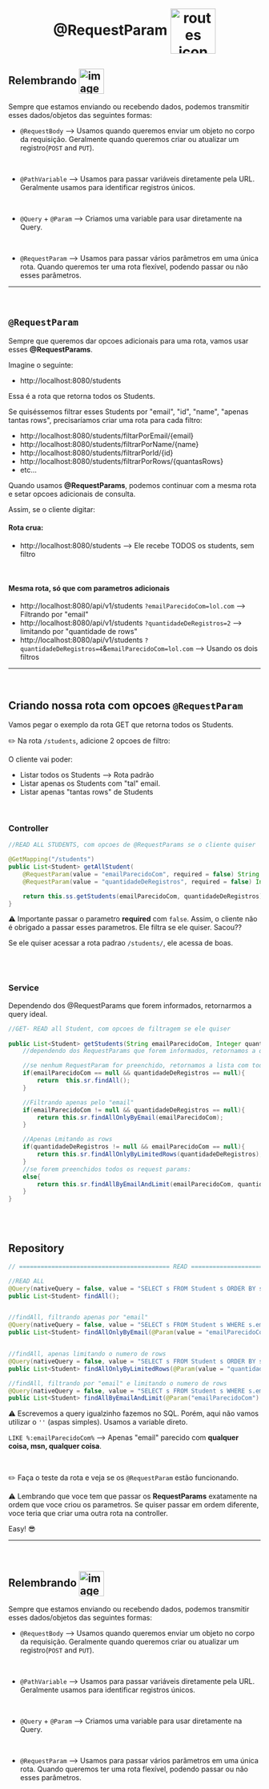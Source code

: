 <h1 align="center">
    @RequestParam
    <img src="https://cdn1.iconfinder.com/data/icons/ux-and-ui-5/520/450_Options_Volume_Parameters_Sliders-256.png" alt="routes icon" width="90px" align="center">
</h1>

## Relembrando <img src="https://cdn-icons-png.flaticon.com/512/201/201652.png" alt="imagem" width="50px" align="center">

Sempre que estamos enviando ou recebendo dados, podemos transmitir esses dados/objetos das seguintes formas:

- `@RequestBody` --> Usamos quando queremos enviar um objeto no corpo da requisição. Geralmente quando queremos criar ou atualizar um registro(`POST` and `PUT`).

<br>

- `@PathVariable` --> Usamos para passar variáveis diretamente pela URL. Geralmente usamos para identificar registros únicos.

<br>

- `@Query` + `@Param` --> Criamos uma variable para usar diretamente na Query.

<br>

- `@RequestParam` --> Usamos para passar vários parâmetros em uma única rota. Quando queremos ter uma rota flexível, podendo passar ou não esses parâmetros.


<hr>
<br>

## `@RequestParam`

Sempre que queremos dar opcoes adicionais para uma rota, vamos usar esses **@RequestParams**.

Imagine o seguinte:

- http://localhost:8080/students

Essa é a rota que retorna todos os Students.

Se quiséssemos filtrar esses Students por "email", "id", "name", "apenas tantas rows", precisaríamos criar uma rota para cada filtro:

- http://localhost:8080/students/filtarPorEmail/{email}
- http://localhost:8080/students/filtrarPorName/{name}
- http://localhost:8080/students/filtrarPorId/{id}
- http://localhost:8080/students/filtrarPorRows/{quantasRows}
- etc...


Quando usamos **@RequestParams**, podemos continuar com a mesma rota e setar opcoes adicionais de consulta.

Assim, se o cliente digitar:

#### Rota crua:
- http://localhost:8080/students --> Ele recebe TODOS os students, sem filtro

<br>


#### Mesma rota, só que com parametros adicionais
- http://localhost:8080/api/v1/students `?emailParecidoCom=lol.com` --> Filtrando por "email"
- http://localhost:8080/api/v1/students `?quantidadeDeRegistros=2` --> limitando por "quantidade de rows"
- http://localhost:8080/api/v1/students `?quantidadeDeRegistros=4`&`emailParecidoCom=lol.com` --> Usando os dois filtros


<hr>
<br>

## Criando nossa rota com opcoes `@RequestParam`

Vamos pegar o exemplo da rota GET que retorna todos os Students.

✏️ Na rota `/students`, adicione 2 opcoes de filtro:

O cliente vai poder:
- Listar todos os Students --> Rota padrão
- Listar apenas os Students com "tal" email.
- Listar apenas "tantas rows" de Students

<br>

### Controller

```java
//READ ALL STUDENTS, com opcoes de @RequestParams se o cliente quiser

@GetMapping("/students")
public List<Student> getAllStudent(
    @RequestParam(value = "emailParecidoCom", required = false) String emailParecidoCom, //vamos informar esse parametro atraves do RequestParam da requisicao
    @RequestParam(value = "quantidadeDeRegistros", required = false) Integer quantidadeDeRegistros){ //vamos informar esse parametro atraves do RequestParam da requisicao

    return this.ss.getStudents(emailParecidoCom, quantidadeDeRegistros);
}
```

⚠️ Importante passar o parametro **required** com `false`. Assim, o cliente não é obrigado a passar esses parametros. Ele filtra se ele quiser. Sacou??

Se ele quiser acessar a rota padrao `/students/`, ele acessa de boas.

<br>
<br>

### Service

Dependendo dos @RequestParams que forem informados, retornarmos a query ideal.

```java
//GET- READ all Student, com opcoes de filtragem se ele quiser
    
public List<Student> getStudents(String emailParecidoCom, Integer quantidadeDeRegistros){
    //dependendo dos RequestParams que forem informados, retornamos a query ideal

    //se nenhum RequestParam for preenchido, retornamos a lista com todos Students completa
    if(emailParecidoCom == null && quantidadeDeRegistros == null){
        return  this.sr.findAll();
    }

    //Filtrando apenas pelo "email"
    if(emailParecidoCom != null && quantidadeDeRegistros == null){
        return this.sr.findAllOnlyByEmail(emailParecidoCom);
    }

    //Apenas Lmitando as rows
    if(quantidadeDeRegistros != null && emailParecidoCom == null){
        return this.sr.findAllOnlyByLimitedRows(quantidadeDeRegistros);
    }
    //se forem preenchidos todos os request params:
    else{
        return this.sr.findAllByEmailAndLimit(emailParecidoCom, quantidadeDeRegistros);
    }
}
```

<br>
<br>


## Repository


```java
// ========================================== READ ==========================================

//READ ALL
@Query(nativeQuery = false, value = "SELECT s FROM Student s ORDER BY s.id ASC")
public List<Student> findAll();


//findAll, filtrando apenas por "email"
@Query(nativeQuery = false, value = "SELECT s FROM Student s WHERE s.email LIKE %:emailParecidoCom% ORDER BY s.id ASC")
public List<Student> findAllOnlyByEmail(@Param(value = "emailParecidoCom") String emailParecidoCom);


//findAll, apenas limitando o numero de rows
@Query(nativeQuery = false, value = "SELECT s FROM Student s ORDER BY s.id ASC LIMIT :quantidadeDeRows")
public List<Student> findAllOnlyByLimitedRows(@Param(value = "quantidadeDeRows") Integer quantidadeDeRows);

//findAll, filtrando por "email" e limitando o numero de rows
@Query(nativeQuery = false, value = "SELECT s FROM Student s WHERE s.email LIKE %:emailParecidoCom% ORDER BY s.id ASC LIMIT :quantidadeDeRows")
public List<Student> findAllByEmailAndLimit(@Param("emailParecidoCom") String emailParecidoCom, @Param("quantidadeDeRows") Integer quantidadeDeRows);

```

⚠️ Escrevemos a query igualzinho fazemos no SQL. Porém, aqui não vamos utilizar o  `''` (aspas simples). Usamos a variable direto.

`LIKE %:emailParecidoCom%` --> Apenas "email" parecido com **qualquer coisa, msn, qualquer coisa**.


<br>

✏️ Faça o teste da rota e veja se os `@RequestParam` estão funcionando.


⚠️ Lembrando que voce tem que passar os **RequestParams** exatamente na ordem que voce criou os parametros. Se quiser passar em ordem diferente, voce teria que criar uma outra rota na controller.


Easy! 😎

<hr>
<br>

## Relembrando <img src="https://cdn-icons-png.flaticon.com/512/201/201652.png" alt="imagem" width="50px" align="center">

Sempre que estamos enviando ou recebendo dados, podemos transmitir esses dados/objetos das seguintes formas:

- `@RequestBody` --> Usamos quando queremos enviar um objeto no corpo da requisição. Geralmente quando queremos criar ou atualizar um registro(`POST` and `PUT`).

<br>

- `@PathVariable` --> Usamos para passar variáveis diretamente pela URL. Geralmente usamos para identificar registros únicos.

<br>

- `@Query` + `@Param` --> Criamos uma variable para usar diretamente na Query.

<br>

- `@RequestParam` --> Usamos para passar vários parâmetros em uma única rota. Quando queremos ter uma rota flexível, podendo passar ou não esses parâmetros.

